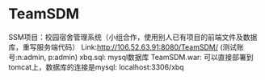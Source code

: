# TeamSDM
SSM项目：校园宿舍管理系统（小组合作，使用别人已有项目的前端文件及数据库，重写服务端代码）
Link:http://106.52.63.91:8080/TeamSDM/
(测试账号:n:admin, p:admin)
xbq.sql: mysql数据库
TeamSDM.war: 可以直接部署到tomcat上，数据库的连接是mysql: localhost:3306/xbq
